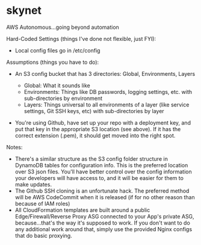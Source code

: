 skynet
======
AWS Autonomous...going beyond automation 

Hard-Coded Settings (things I've done not flexible, just FYI):
- Local config files go in /etc/config


Assumptions (things you have to do):
- An S3 config bucket that has 3 directories: Global, Environments, Layers
  - Global: What it sounds like
  - Environments: Things like DB passwords, logging settings, etc. with sub-directories by environment
  - Layers: Things universal to all environments of a layer (like service settings, Git SSH keys, etc) with sub-directories by layer

- You're using Github, have set up your repo with a deployment key, and put that key in the appropriate S3 location (see above). If it has the correct extension (.pem), it should get moved into the right spot.

Notes:
- There's a similar structure as the S3 config folder structure in DynamoDB tables for configuration info. This is the preferred location over S3 json files. You'll have better control over the config information your developers will have access to, and it will be easier for them to make updates.
- The Github SSH cloning is an unfortunate hack. The preferred method will be AWS CodeCommit when it is released (if for no other reason than because of IAM roles)
- All CloudFormation templates are built around a public Edge/Firewall/Reverse Proxy ASG connected to your App's private ASG, because...that's the way it's supposed to work. If you don't want to do any additional work around that, simply use the provided Nginx configs that do basic proxying.
